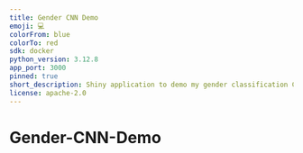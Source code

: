 ```yaml
---
title: Gender CNN Demo
emoji: 💻
colorFrom: blue
colorTo: red
sdk: docker
python_version: 3.12.8
app_port: 3000
pinned: true
short_description: Shiny application to demo my gender classification CNN.
license: apache-2.0
---
```


# Gender-CNN-Demo
